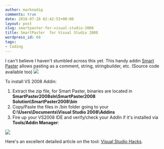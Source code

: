 ```yaml
---
author: marknadig
comments: true
date: 2010-07-28 02:42:53+00:00
layout: post
slug: smartpaster-for-visual-studio-2008
title: SmartPaster  for Visual Studio 2008
wordpress_id: 68
tags:
- Coding
---
```


I can't believe I haven't stumbled across this yet. This handy addin [Smart Paster](http://weblogs.asp.net/alex_papadimoulis/archive/2004/05/25/Smart-Paster-1.1-Add-In---StringBuilder-and-Better-C_2300_-Handling.aspx) allows pasting as a comment, string, stringbuilder, etc. (Source code available too)
[![](/personal/marknadig/Blog/Lists/Photos/072810_0242_SmartPaster1.gif)](http://earljon.files.wordpress.com/2009/04/copy-paster.gif)

To install VS 2008 Addin:

1. Extract the zip file, for Smart Paster, binaries are located in **SmartPaster2008sln\SmartPaster2008 Solution\SmartPaster2008\bin**
2. Copy/Paste the files in /bin folder going to your **C:\Users\\Documents\Visual Studio 2008\Addins**   
3. Fire up your VS2008 IDE and verify/check your AddIn if it's installed via **Tools/Addin Manager**: 

[![](/personal/marknadig/Blog/Lists/Photos/072810_0242_SmartPaster2.jpg)](http://earljon.files.wordpress.com/2009/04/copy-paster-addin.jpg)

Here's an excellent detailed article on the tool: [Visual Studio Hacks](http://en.csharp-online.net/Visual_Studio_Hacks%E2%80%94Hack_7:_Make_Pasting_into_Visual_Studio_Easier).
